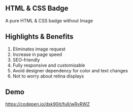 ## HTML & CSS Badge
A pure HTML &amp; CSS badge without Image

## Highlights & Benefits
1. Eliminates image request
2. Increase in page speed
3. SEO-friendly
4. Fully responsive and customisable
5. Avoid designer dependency for color and text changes
6. Not to worry about retina displays

## Demo
https://codepen.io/dsk90it/full/wRvRWZ

